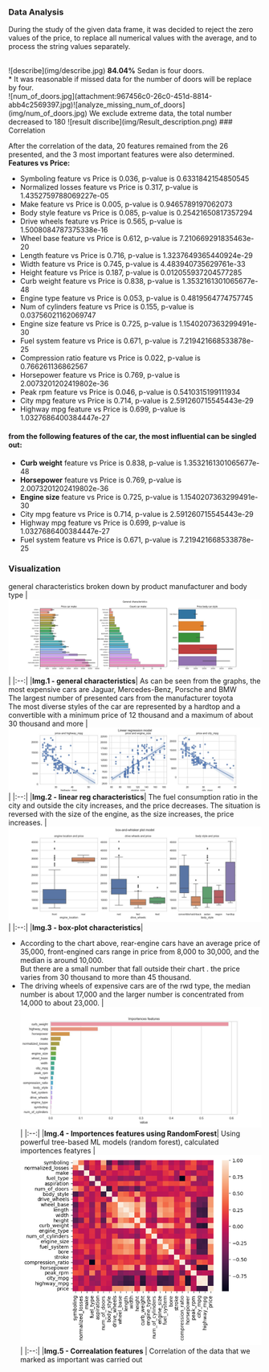 ### Data Analysis 
<p>During the study of the given data frame, it was decided to reject the zero values of the price, to replace all numerical values with the average, and to process the string values separately.</p><br>
![describe](img/describe.jpg)
<b>84.04%</b> Sedan is four doors.<br>
* It was reasonable if missed data for the number of doors will be replace by four.<br>
![num_of_doors.jpg](attachment:967456c0-26c0-451d-8814-abb4c2569397.jpg)![analyze_missing_num_of_doors](img/num_of_doors.jpg)
We exclude extreme data, the total number decreased to 180
![result discribe](img/Result_description.png)
### Correlation

After the correlation of the data, 20 features remained from the 26 presented, and the 3 most important features were also determined.
<b>Features vs Price:</b>
* Symboling feature vs Price is 0.036, p-value is 0.6331842154850545<br>
* Normalized losses feature vs Price is 0.317, p-value is 1.4352759788069227e-05<br>
* Make feature vs Price is 0.005, p-value is 0.9465789197062073<br>
* Body style feature vs Price is 0.085, p-value is 0.25421650817357294<br>
* Drive wheels feature vs Price is 0.565, p-value is 1.5008084787375338e-16<br>
* Wheel base feature vs Price is 0.612, p-value is 7.210669291835463e-20<br>
* Length feature vs Price is 0.716, p-value is 1.3237649365440924e-29<br>
* Width feature vs Price is 0.745, p-value is 4.483940735629761e-33<br>
* Height feature vs Price is 0.187, p-value is 0.012055937204577285<br>
* Curb weight feature vs Price is 0.838, p-value is 1.3532161301065677e-48<br>
* Engine type feature vs Price is 0.053, p-value is 0.4819564774757745<br>
* Num of cylinders feature vs Price is 0.155, p-value is 0.03756021162069747<br>
* Engine size feature vs Price is 0.725, p-value is 1.1540207363299491e-30<br>
* Fuel system feature vs Price is 0.671, p-value is 7.219421668533878e-25<br>
* Compression ratio feature vs Price is 0.022, p-value is 0.766261136862567<br>
* Horsepower feature vs Price is 0.769, p-value is 2.0073201202419802e-36<br>
* Peak rpm feature vs Price is 0.046, p-value is 0.5410315199111934<br>
* City mpg feature vs Price is 0.714, p-value is 2.591260715545443e-29<br>
* Highway mpg feature vs Price is 0.699, p-value is 1.0327686400384447e-27<br>
#### from the following features of the car, the most influential can be singled out:

* <b>Curb weight</b> feature vs Price is 0.838, p-value is 1.3532161301065677e-48<br>
* <b>Horsepower</b> feature vs Price is 0.769, p-value is 2.0073201202419802e-36<br>
* <b>Engine size</b> feature vs Price is 0.725, p-value is 1.1540207363299491e-30<br>
* City mpg feature vs Price is 0.714, p-value is 2.591260715545443e-29<br>
* Highway mpg feature vs Price is 0.699, p-value is 1.0327686400384447e-27<br>
* Fuel system feature vs Price is 0.671, p-value is 7.219421668533878e-25<br>

### Visualization
general characteristics broken down by product manufacturer and body type
| ![general characteristics](img/general_characteristics.jpg) |
|:--:|
|<b>Img.1 - general characteristics</b>|
As can be seen from the graphs, the most expensive cars are Jaguar, Mercedes-Benz, Porsche and BMW<br>
The largest number of presented cars from the manufacturer toyota<br>
The most diverse styles of the car are represented by a hardtop and a convertible with a minimum price of 12 thousand and a maximum of about 30 thousand and more
| ![linear regresssion models](img/linear_regression_model.jpg) |
|:--:|
|<b>Img.2 - linear reg characteristics</b>|
The fuel consumption ratio in the city and outside the city increases, and the price decreases. The situation is reversed with the size of the engine, as the size increases, the price increases.
| ![box-and-whisker plot model.jpg](img/box-and-whisker_plot_model.jpg) |
|:--:|
|<b>Img.3 - box-plot characteristics</b>|
* According to the chart above, rear-engine cars have an average price of 35,000, front-engined cars range in price from 8,000 to 30,000, and the median is around 10,000.<br> But there are a small number that fall outside their chart . the price varies from 30 thousand to more than 45 thousand.<br>
* The driving wheels of expensive cars are of the rwd type, the median number is about 17,000 and the larger number is concentrated from 14,000 to about 23,000.
| ![importences features](img/importences_features.jpg) |
|:--:|
|<b>Img.4 - Importences features using RandomForest</b>|
Using powerful tree-based ML models (random forest), calculated importences featyres
| ![linear regresssion models](img/output.png) |
|:--:|
|<b>Img.5 - Correalation features </b>|
Correlation of the data that we marked as important was carried out
